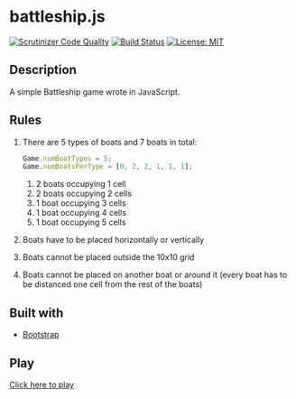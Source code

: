 # battleship.js
[![Scrutinizer Code Quality](https://scrutinizer-ci.com/g/lluiscamino/battleship.js/badges/quality-score.png?b=master)](https://scrutinizer-ci.com/g/lluiscamino/battleship.js/?branch=master) [![Build Status](https://scrutinizer-ci.com/g/lluiscamino/battleship.js/badges/build.png?b=master)](https://scrutinizer-ci.com/g/lluiscamino/battleship.js/build-status/master) [![License: MIT](https://img.shields.io/badge/License-MIT-yellow.svg)](https://github.com/lluiscamino/battleship.js/blob/master/LICENSE)

## Description
A simple Battleship game wrote in JavaScript.
## Rules
1. There are 5 types of boats and 7 boats in total:

    ```js
    Game.numBoatTypes = 5;
    Game.numBoatsPerType = [0, 2, 2, 1, 1, 1];
    ```
   1. 2 boats occupying 1 cell
   2. 2 boats occupying 2 cells
   3. 1 boat occupying 3 cells
   4. 1 boat occupying 4 cells
   5. 1 boat occupying 5 cells
2. Boats have to be placed horizontally or vertically
3. Boats cannot be placed outside the 10x10 grid
4. Boats cannot be placed on another boat or around it (every boat has to be distanced one cell from the rest of the boats)
## Built with
* [Bootstrap](https://getbootstrap.com/)
## Play
[Click here to play](https://honorius.us/battleships/index.html)
